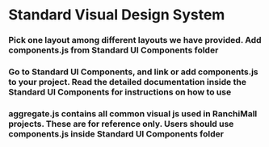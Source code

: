 # Standard Visual Design System

### Pick one layout among different layouts we have provided. Add components.js from Standard UI Components folder

### Go to Standard UI Components, and link or add components.js to your project. Read the detailed documentation inside the Standard UI Components for instructions on how to use

### aggregate.js contains all common visual js used in RanchiMall projects. These are for reference only. Users should use components.js inside Standard UI Components folder
